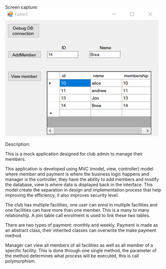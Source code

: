 Screen capture:
![Screen Capture](https://github.com/DungLai/dunglai.github.io/blob/master/temporary_folder/Capture.PNG)

Description:

This is a mock application designed for club admin to manage their members. 

This application is developed using MVC (model, view, controller) model where member and payment is where the business logic happens and manager is the controller, they have the ability to add members and modify the database, view is where data is displayed back in the interface. This model create the separation in design and implementation process that help improving the efficiency, it also improves security level.

The club has multiple facilities, one user can enrol in multiple facilities and one facilities can have more than one member. This is a many to many relationship. A join table call enrolment is used to link these two tables.

There are two types of payment: monthly and weekly. Payment is made as an abstract class, their inherited classes can overwrite the make payment method.

Manager can view all members of all facilities as well as all member of a specific facility. This is done through one single method, the parameter of the method determines what process will be executed, this is call polymorphism.
